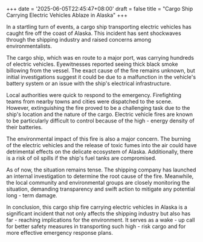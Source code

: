 +++
date = '2025-06-05T22:45:47+08:00'
draft = false
title = "Cargo Ship Carrying Electric Vehicles Ablaze in Alaska"
+++

In a startling turn of events, a cargo ship transporting electric vehicles has caught fire off the coast of Alaska. This incident has sent shockwaves through the shipping industry and raised concerns among environmentalists.

The cargo ship, which was en route to a major port, was carrying hundreds of electric vehicles. Eyewitnesses reported seeing thick black smoke billowing from the vessel. The exact cause of the fire remains unknown, but initial investigations suggest it could be due to a malfunction in the vehicle's battery system or an issue with the ship's electrical infrastructure.

Local authorities were quick to respond to the emergency. Firefighting teams from nearby towns and cities were dispatched to the scene. However, extinguishing the fire proved to be a challenging task due to the ship's location and the nature of the cargo. Electric vehicle fires are known to be particularly difficult to control because of the high - energy density of their batteries.

The environmental impact of this fire is also a major concern. The burning of the electric vehicles and the release of toxic fumes into the air could have detrimental effects on the delicate ecosystem of Alaska. Additionally, there is a risk of oil spills if the ship's fuel tanks are compromised.

As of now, the situation remains tense. The shipping company has launched an internal investigation to determine the root cause of the fire. Meanwhile, the local community and environmental groups are closely monitoring the situation, demanding transparency and swift action to mitigate any potential long - term damage.

In conclusion, this cargo ship fire carrying electric vehicles in Alaska is a significant incident that not only affects the shipping industry but also has far - reaching implications for the environment. It serves as a wake - up call for better safety measures in transporting such high - risk cargo and for more effective emergency response plans.